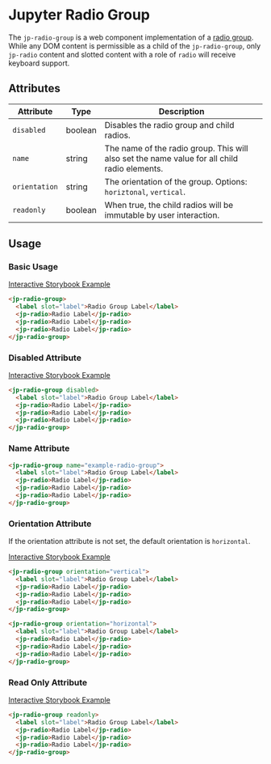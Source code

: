 # Jupyter Radio Group

The `jp-radio-group` is a web component implementation of a [radio group](https://w3c.github.io/aria-practices/#radiobutton). While any DOM content is permissible as a child of the `jp-radio-group`, only `jp-radio` content and slotted content with a role of `radio` will receive keyboard support.

## Attributes

| Attribute     | Type    | Description                                                                                  |
| ------------- | ------- | -------------------------------------------------------------------------------------------- |
| `disabled`    | boolean | Disables the radio group and child radios.                                                   |
| `name`        | string  | The name of the radio group. This will also set the name value for all child radio elements. |
| `orientation` | string  | The orientation of the group. Options: `horiztonal`, `vertical`.                             |
| `readonly`    | boolean | When true, the child radios will be immutable by user interaction.                           |

## Usage

### Basic Usage

[Interactive Storybook Example](https://jupyterlab-contrib.github.io/jupyter-ui-toolkit/?path=/story/library-radio-group--default)

```html
<jp-radio-group>
  <label slot="label">Radio Group Label</label>
  <jp-radio>Radio Label</jp-radio>
  <jp-radio>Radio Label</jp-radio>
  <jp-radio>Radio Label</jp-radio>
</jp-radio-group>
```

### Disabled Attribute

[Interactive Storybook Example](https://jupyterlab-contrib.github.io/jupyter-ui-toolkit/?path=/story/library-radio-group--with-disabled)

```html
<jp-radio-group disabled>
  <label slot="label">Radio Group Label</label>
  <jp-radio>Radio Label</jp-radio>
  <jp-radio>Radio Label</jp-radio>
  <jp-radio>Radio Label</jp-radio>
</jp-radio-group>
```

### Name Attribute

```html
<jp-radio-group name="example-radio-group">
  <label slot="label">Radio Group Label</label>
  <jp-radio>Radio Label</jp-radio>
  <jp-radio>Radio Label</jp-radio>
  <jp-radio>Radio Label</jp-radio>
</jp-radio-group>
```

### Orientation Attribute

If the orientation attribute is not set, the default orientation is `horizontal`.

[Interactive Storybook Example](https://jupyterlab-contrib.github.io/jupyter-ui-toolkit/?path=/story/library-radio-group--with-vertical-orientation)

```html
<jp-radio-group orientation="vertical">
  <label slot="label">Radio Group Label</label>
  <jp-radio>Radio Label</jp-radio>
  <jp-radio>Radio Label</jp-radio>
  <jp-radio>Radio Label</jp-radio>
</jp-radio-group>

<jp-radio-group orientation="horizontal">
  <label slot="label">Radio Group Label</label>
  <jp-radio>Radio Label</jp-radio>
  <jp-radio>Radio Label</jp-radio>
  <jp-radio>Radio Label</jp-radio>
</jp-radio-group>
```

### Read Only Attribute

[Interactive Storybook Example](https://jupyterlab-contrib.github.io/jupyter-ui-toolkit/?path=/story/library-radio-group--with-read-only)

```html
<jp-radio-group readonly>
  <label slot="label">Radio Group Label</label>
  <jp-radio>Radio Label</jp-radio>
  <jp-radio>Radio Label</jp-radio>
  <jp-radio>Radio Label</jp-radio>
</jp-radio-group>
```

